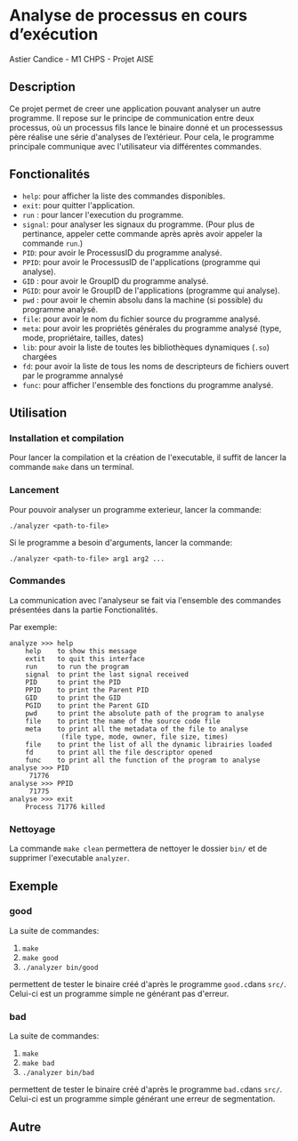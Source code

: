 # Analyse de processus en cours d’exécution
Astier Candice - M1 CHPS - Projet AISE

## Description

Ce projet permet de creer une application pouvant analyser un autre programme. Il repose sur le principe de communication entre deux processus, où un processus fils lance le binaire donné et un processessus père réalise une série d'analyses de l’extérieur.
Pour cela, le programme principale communique avec l'utilisateur via différentes commandes.

## Fonctionalités

* `help`: pour afficher la liste des commandes disponibles.
* `exit`: pour quitter l'application.
* `run` : pour lancer l'execution du programme.
* `signal`: pour analyser les signaux du programme. (Pour plus de pertinance, appeler cette commande après après avoir appeler la commande `run`.)
* `PID`: pour avoir le ProcessusID du programme analysé.
* `PPID`: pour avoir le ProcessusID de l'applications (programme qui analyse).
* `GID` : pour avoir le GroupID du programme analysé.
* `PGID`: pour avoir le GroupID de l'applications (programme qui analyse).
* `pwd` : pour avoir le chemin absolu dans la machine (si possible) du programme analysé.
* `file`: pour avoir le nom du fichier source du programme analysé.
* `meta`: pour avoir les propriétés générales du programme analysé (type, mode, propriétaire, tailles, dates)
* `lib`: pour avoir la liste de toutes les bibliothèques dynamiques (`.so`) chargées
* `fd`: pour avoir la liste de tous les noms de descripteurs de fichiers ouvert par le programme annalysé
* `func`: pour afficher l'ensemble des fonctions du programme analysé.

## Utilisation

### Installation et compilation

Pour lancer la compilation et la création de l'executable, il suffit de lancer la commande `make` dans un terminal.

### Lancement

Pour pouvoir analyser un programme exterieur, lancer la commande:

`./analyzer <path-to-file>`

Si le programme a besoin d'arguments, lancer la commande:

`./analyzer <path-to-file> arg1 arg2 ...`

### Commandes

La communication avec l'analyseur se fait via l'ensemble des commandes présentées dans la partie Fonctionalités.

Par exemple:
```
analyze >>> help
	help    to show this message
	extit   to quit this interface
	run     to run the program
	signal  to print the last signal received
	PID     to print the PID
	PPID    to print the Parent PID
	GID     to print the GID
	PGID    to print the Parent GID
	pwd     to print the absolute path of the program to analyse
	file    to print the name of the source code file
	meta    to print all the metadata of the file to analyse
	         (file type, mode, owner, file size, times)
	file    to print the list of all the dynamic librairies loaded
	fd      to print all the file descriptor opened
	func    to print all the function of the program to analyse
analyse >>> PID
	 71776
analyse >>> PPID
	 71775
analyse >>> exit
	Process 71776 killed
```

### Nettoyage

La commande `make clean` permettera de nettoyer le dossier `bin/` et de supprimer l'executable `analyzer`.

## Exemple
### good
La suite de commandes:

1. `make`
2. `make good`
3. `./analyzer bin/good`

permettent de tester le binaire créé d'après le programme `good.c`dans `src/`. Celui-ci est un programme simple ne générant pas d'erreur.

### bad
La suite de commandes:

1. `make`
2. `make bad`
3. `./analyzer bin/bad`

permettent de tester le binaire créé d'après le programme `bad.c`dans `src/`. Celui-ci est un programme simple générant une erreur de segmentation.

## Autre
